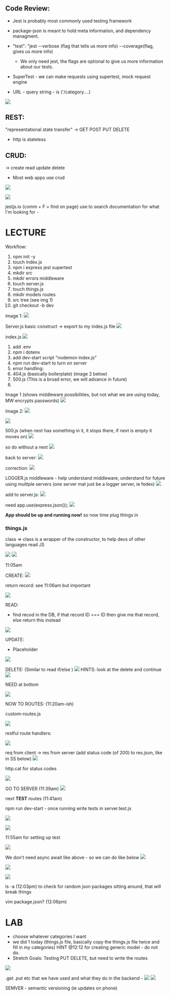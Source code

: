#

## Code Review:

- Jest is probably most commonly used testing framework

- package-json is meant to hold meta information, and dependency managment. 

- "test": "jest --verbose (flag that tells us more info) --coverage(flag, gives us more info) 
  - We only need jest, the flags are optional to give us more information about our tests.

- SuperTest - we can make requests using supertest, mock request engine 

- URL - query string - is ('/category....)

![](401/assets/2021-04-21-09-28-40.png)


## REST:

"representational state transfer"
  -> GET POST PUT DELETE
  - http is stateless

## CRUD:

  -> create read update delete
  - Most web apps use crud

![](assets/2021-04-21-09-32-59.png)

![](assets/2021-04-21-09-36-20.png)

jestjs.io 
(comm + F = find on page) use to search documentation for what I'm looking for - 


# LECTURE

Workflow:
1. npm init -y 
1. touch index.js
1. npm i express jest supertest
1. mkdir src
1. mkdir errors middleware
1. touch server.js
1. touch things.js
1. mkdir models routes
1. src tree (see img 1)
1. git checkout -b dev

Image 1:
![](assets/2021-04-21-09-51-13.png)

Server.js basic construct -> export to my index.js file 
![](assets/2021-04-21-10-13-27.png)

index.js
![](assets/2021-04-21-10-15-27.png)

1. add .env
1. npm i dotenv
1. add dev-start script "nodemon index.js"
1. npm run dev-start to turn on server
1. error handling:
  1. 404.js (basically boilerplate) (image 2 below)
  1. 500.js (This is a broad error, we will advance in future)
  1. 

Image 1 (shows middleware possibilities, but not what we are using today, MW encrypts passwords)
![](assets/2021-04-21-10-22-09.png)

Image 2:
![](assets/2021-04-21-10-26-23.png)

![](assets/2021-04-21-10-26-41.png)


500.js (when next has something in it, it stops there, if next is empty it moves on)
![](assets/2021-04-21-10-27-29.png)

so do without a next
![](assets/2021-04-21-10-28-00.png)

back to server:
![](assets/2021-04-21-10-29-14.png)

correction:
![](assets/2021-04-21-10-33-16.png)

LOGGER.js
   middleware - help understand middleware, understand for future using mulitple servers (one server mat just be a logger server, ie fedex)
![](assets/2021-04-21-10-33-50.png)

add to server.js:
![](assets/2021-04-21-10-35-38.png)

need app.use(express.json());
![](assets/2021-04-21-11-50-57.png)

**App should be up and running now!** so now time plug things in

### things.js

class => class is a wrapper of the constructor, to help devs of other languages read JS

![](assets/2021-04-21-10-45-10.png)
![](assets/2021-04-21-10-48-43.png)

11:05am

CREATE:
![](assets/2021-04-21-11-05-06.png)

return record: see 11:06am but important

![](assets/2021-04-21-11-06-53.png)

READ:
  - find recod in the DB, if that record ID === ID then give me that record, else return this instead

![](assets/2021-04-21-11-09-04.png)

UPDATE:
  - Placeholder

![](assets/2021-04-21-11-16-39.png)

DELETE:
  (Similar to read if/else
  )
![](assets/2021-04-21-11-12-18.png)
HINTS: look at the delete and continue 
![](assets/2021-04-21-11-14-08.png)

NEED at bottom

![](assets/2021-04-21-11-17-21.png)


NOW TO ROUTES: (11:20am-ish)

custom-routes.js

![](assets/2021-04-21-11-44-09.png)

restful route handlers:

![](assets/2021-04-21-11-31-49.png)



req from client -> res from server (add status code (of 200) to res.json, like in SS below)
![](assets/2021-04-21-11-33-53.png)

http.cat for status codes

![](assets/2021-04-21-11-36-52.png)


GO TO SERVER (11:39am)
![](assets/2021-04-21-11-40-32.png)

next **TEST** routes (11:41am) 

npm run dev-start - once running write tests in server.test.js

![](assets/2021-04-21-11-54-43.png)

![](assets/2021-04-21-11-56-35.png)

11:55am for setting up test

![](assets/2021-04-21-12-00-34.png)

We don't need async await like above - so we can do like below
![](assets/2021-04-21-12-01-58.png)

![](assets/2021-04-21-12-02-39.png)

![](assets/2021-04-21-12-03-47.png)

ls -a (12:03pm) to check for random json packages sitting around, that will break things

vim package.json? (12:06pm)

# LAB
- choose whatever categories I want
- we did 1 today (things.js file, basically copy the things.js file twice and fill in my categories) HINT @12:12 for creating generic model - do not do.
- Stretch Goals: Testing PUT DELETE, but need to write the routes

![](assets/2021-04-21-12-11-34.png)



.get .put etc that we have used and what they do in the backend - 
![](assets/2021-04-21-10-10-31.png)
![](assets/2021-04-21-10-11-19.png)


SEMVER - semantic versioning (ie updates on phone)
